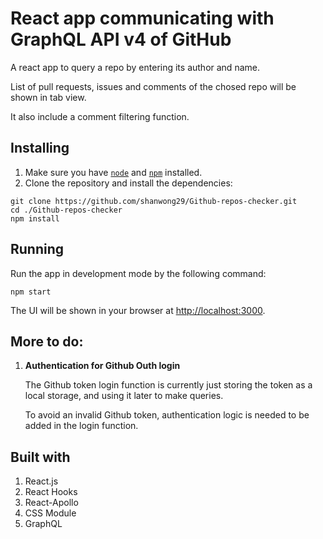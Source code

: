 # React app communicating with GraphQL API v4 of GitHub

A react app to query a repo by entering its author and name.

List of pull requests, issues and comments of the chosed repo will be shown in tab view.

It also include a comment filtering function.

## Installing

1. Make sure you have [`node`](https://nodejs.org/) and [`npm`](https://www.npmjs.com/get-npm) installed.
2. Clone the repository and install the dependencies:

```
git clone https://github.com/shanwong29/Github-repos-checker.git
cd ./Github-repos-checker
npm install
```

## Running

Run the app in development mode by the following command:

```
npm start
```

The UI will be shown in your browser at [http://localhost:3000](http://localhost:3000).

## More to do:

1. **Authentication for Github Outh login**

   The Github token login function is currently just storing the token as a local storage, and using it later to make queries.

   To avoid an invalid Github token, authentication logic is needed to be added in the login function.

## Built with

1. React.js
2. React Hooks
3. React-Apollo
4. CSS Module
5. GraphQL
